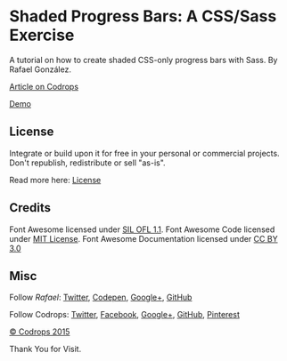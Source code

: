 # Shaded Progress Bars: A CSS/Sass Exercise

A tutorial on how to create shaded CSS-only progress bars with Sass. By Rafael González.

[Article on Codrops](http://tympanus.net/codrops/?p=25049)

[Demo](http://tympanus.net/Tutorials/CSSProgress/)

## License

Integrate or build upon it for free in your personal or commercial projects. Don't republish, redistribute or sell "as-is". 

Read more here: [License](http://tympanus.net/codrops/licensing/)

## Credits

Font Awesome licensed under [SIL OFL 1.1](http://scripts.sil.org/OFL). Font Awesome Code licensed under [MIT License](http://opensource.org/licenses/mit-license.html). Font Awesome Documentation licensed under [CC BY 3.0](http://creativecommons.org/licenses/by/3.0/)

## Misc

Follow *Rafael*: [Twitter](https://twitter.com/rafael_dsgn), [Codepen](http://codepen.io/rgg/), [Google+](http://tympanus.net/codrops/google.com/+RafaelGonz%C3%A1lezPlus?rel=author), [GitHub](https://github.com/rggGit/) 

Follow Codrops: [Twitter](http://www.twitter.com/codrops), [Facebook](http://www.facebook.com/pages/Codrops/159107397912), [Google+](https://plus.google.com/101095823814290637419), [GitHub](https://github.com/codrops), [Pinterest](http://www.pinterest.com/codrops/)

[© Codrops 2015](http://www.codrops.com)

Thank You for Visit.



